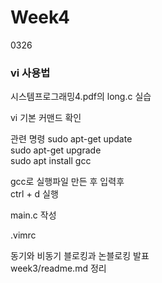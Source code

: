 # Week4
0326
### vi 사용법
시스템프로그래밍4.pdf의 long.c 실습  
  
vi 기본 커맨드 확인
  
관련 명령
sudo apt-get update  
sudo apt-get upgrade  
sudo apt install gcc  


gcc로 실행파일 만든 후 입력후  
ctrl + d 실행

main.c 작성  

.vimrc  

동기와 비동기 블로킹과 논블로킹 발표  
week3/readme.md 정리
